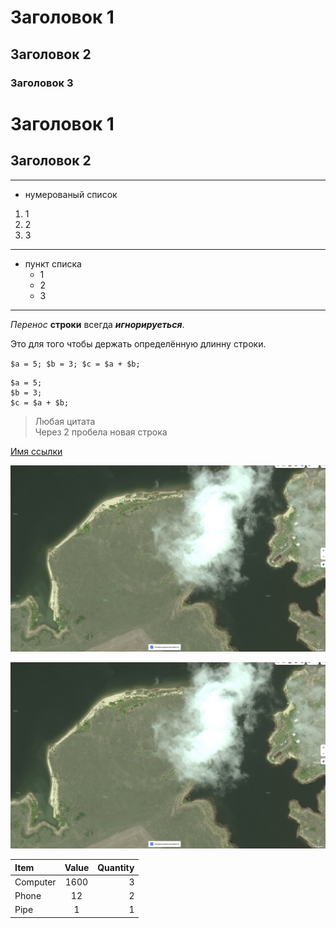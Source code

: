 # Заголовок 1
## Заголовок 2
### Заголовок 3

Заголовок 1
=

Заголовок 2
-
***
* нумерованый список
1. 1
2. 2
3. 3
---
- пункт списка
  - 1
  - 2
  - 3
___
*Перенос* **строки** всегда ***игнорируеться***.

Это для того чтобы держать определённую длинну строки.

`
$a = 5;
$b = 3;
$c = $a + $b;
`

```
$a = 5;
$b = 3;
$c = $a + $b;
```

>Любая цитата  
> Через 2 пробела новая строка

[Имя ссылки](google.com)

![Снимок](img/Снимок.JPG)

[![Foto](img/Снимок.JPG)](www.yandex.ru)

Item     | Value | Quantity
:--------|:-----:|--------:
Computer | 1600  | 3
Phone    | 12    | 2
Pipe     | 1     | 1

